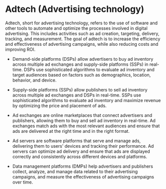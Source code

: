 # Adtech (Advertising technology)

Adtech, short for advertising technology, refers to the use of software and other tools to automate and optimize the processes involved in digital advertising. This includes activities such as ad creation, targeting, delivery, tracking, and measurement. The goal of adtech is to increase the efficiency and effectiveness of advertising campaigns, while also reducing costs and improving ROI.

* Demand-side platforms (DSPs) allow advertisers to buy ad inventory across multiple ad exchanges and supply-side platforms (SSPs) in real-time. DSPs use sophisticated algorithms to evaluate ad inventory and target audiences based on factors such as demographics, location, behavior, and device.

* Supply-side platforms (SSPs) allow publishers to sell ad inventory across multiple ad exchanges and DSPs in real-time. SSPs use sophisticated algorithms to evaluate ad inventory and maximize revenue by optimizing the price and placement of ads.

* Ad exchanges are online marketplaces that connect advertisers and publishers, allowing them to buy and sell ad inventory in real-time. Ad exchanges match ads with the most relevant audiences and ensure that ads are delivered at the right time and in the right format.

* Ad servers are software platforms that serve and manage ads, delivering them to users' devices and tracking their performance. Ad servers can optimize ad delivery and ensure that ads are displayed correctly and consistently across different devices and platforms.

* Data management platforms (DMPs) help advertisers and publishers collect, analyze, and manage data related to their advertising campaigns, and measure the effectiveness of advertising campaigns over time.
